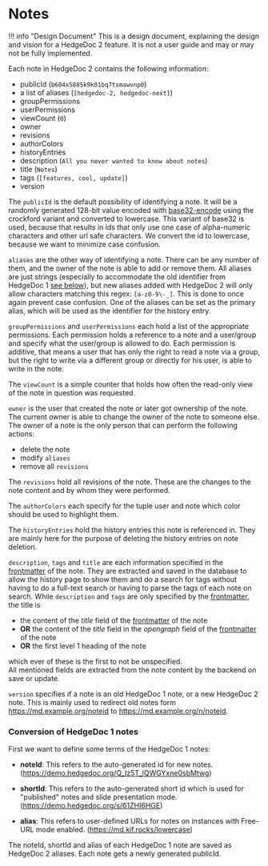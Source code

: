 # Notes

!!! info "Design Document"
    This is a design document, explaining the design and vision for a HedgeDoc 2
    feature. It is not a user guide and may or may not be fully implemented.

Each note in HedgeDoc 2 contains the following information:

- publicId (`b604x5885k9k01bq7tsmawvnp0`)
- a list of aliases (`[hedgedoc-2, hedgedoc-next]`)
- groupPermissions
- userPermissions
- viewCount (`0`)
- owner
- revisions
- authorColors
- historyEntries
- description (`All you never wanted to know about notes`)
- title (`Notes`)
- tags (`[features, cool, update]`)
- version

The `publicId` is the default possibility of identifying a note. It will be a randomly generated 128-bit value encoded with [base32-encode](https://www.npmjs.com/package/base32-encode) using the crockford variant and converted to lowercase. This variant of base32 is used, because that results in ids that only use one case of alpha-numeric characters and other url safe characters. We convert the id to lowercase, because we want to minimize case confusion.

`aliases` are the other way of identifying a note. There can be any number of them, and the owner of the note is able to add or remove them. All aliases are just strings (especially to accommodate the old identifier from HedgeDoc 1 [see below](#conversion-of-hedgedoc-1-notes)), but new aliases added with HedgeDoc 2 will only allow characters matching this regex: `[a-z0-9\-_]`. This is done to once again prevent case confusion. One of the aliases can be set as the primary alias, which will be used as the identifier for the history entry.

`groupPermissions` and `userPermissions` each hold a list of the appropriate permissions.
Each permission holds a reference to a note and a user/group and specify what the user/group is allowed to do.
Each permission is additive, that means a user that has only the right to read a note via a group, but the right to write via a different group or directly for his user, is able to write in the note.

The `viewCount` is a simple counter that holds how often the read-only view of the note in question was requested.

`owner` is the user that created the note or later got ownership of the note. The current owner is able to change the owner of the note to someone else. The owner of a note is the only person that can perform the following actions:  

- delete the note
- modify `aliases`
- remove all `revisions`

The `revisions` hold all revisions of the note. These are the changes to the note content and by whom they were performed.

The `authorColors` each specify for the tuple user and note which color should be used to highlight them.

The `historyEntries` hold the history entries this note is referenced in. They are mainly here for the purpose of deleting the history entries on note deletion.

`description`, `tags` and `title` are each information specified in the [frontmatter][frontmatter] of the note. They are extracted and saved in the database to allow the history page to show them and do a search for tags without having to do a full-text search or having to parse the tags of each note on search.
While `description` and `tags` are only specified by the [frontmatter][frontmatter], the title is

- the content of the *title* field of the [frontmatter][frontmatter] of the note
- **OR** the content of the *title* field in the *opengraph* field of the [frontmatter][frontmatter] of the note
- **OR** the first level 1 heading of the note 
  
which ever of these is the first to not be unspecified.  
All mentioned fields are extracted from the note content by the backend on save or update.
  
`version` specifies if a note is an old HedgeDoc 1 note, or a new HedgeDoc 2 note. This is mainly used to redirect old notes form <https://md.example.org/noteid> to <https://md.example.org/n/noteid>.

### Conversion of HedgeDoc 1 notes

First we want to define some terms of the HedgeDoc 1 notes:

- **noteId**: This refers to the auto-generated id for new notes. (https://demo.hedgedoc.org/Q_Iz5T_lQWGYxne0sbMtwg)

- **shortId**: This refers to the auto-generated short id which is used for "published" notes and slide presentation mode. (https://demo.hedgedoc.org/s/61ZHI6HGE)

- **alias**: This refers to user-defined URLs for notes on instances with Free-URL mode enabled. (https://md.kif.rocks/lowercase)

The noteId, shortId and alias of each HedgeDoc 1 note are saved as HedgeDoc 2 aliases. Each note gets a newly generated publicId.

[frontmatter]: https://jekyllrb.com/docs/front-matter/
